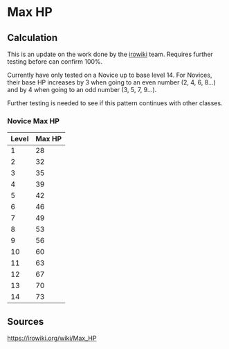 # Max HP

## Calculation

This is an update on the work done by the [irowiki](https://irowiki.org/wiki/Max_HP) team. Requires further testing before can confirm 100%.

Currently have only tested on a Novice up to base level 14. For Novices, their base HP increases by 3 when going to an even number (2, 4, 6, 8...) and by 4 when going to an odd number (3, 5, 7, 9...).

Further testing is needed to see if this pattern continues with other classes.

### Novice Max HP

| Level | Max HP |
|---|---|
| 1 | 28 |
| 2 | 32 |
| 3 | 35 |
| 4 | 39 |
| 5 | 42 |
| 6 | 46 |
| 7 | 49 |
| 8 | 53 |
| 9 | 56 |
| 10 | 60 |
| 11 | 63 |
| 12 | 67 |
| 13 | 70 |
| 14 | 73 |

## Sources
https://irowiki.org/wiki/Max_HP
